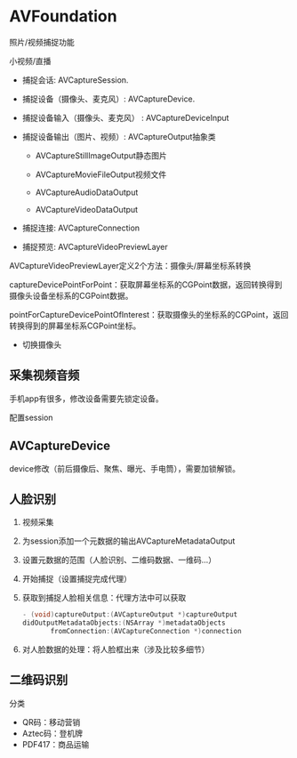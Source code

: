 # AVFoundation

照片/视频捕捉功能

小视频/直播

- 捕捉会话: AVCaptureSession.

- 捕捉设备（摄像头、麦克风）: AVCaptureDevice.

- 捕捉设备输入（摄像头、麦克风） : AVCaptureDeviceInput

- 捕捉设备输出（图片、视频）: AVCaptureOutput抽象类

  - AVCaptureStillImageOutput静态图片

  - AVCaptureMovieFileOutput视频文件

  - AVCaptureAudioDataOutput

  - AVCaptureVideoDataOutput

- 捕捉连接: AVCaptureConnection

- 捕捉预览: AVCaptureVideoPreviewLayer

AVCaptureVideoPreviewLayer定义2个方法：摄像头/屏幕坐标系转换

captureDevicePointForPoint：获取屏幕坐标系的CGPoint数据，返回转换得到摄像头设备坐标系的CGPoint数据。

pointForCaptureDevicePointOfInterest：获取摄像头的坐标系的CGPoint，返回转换得到的屏幕坐标系CGPoint坐标。

- 切换摄像头

## 采集视频音频

手机app有很多，修改设备需要先锁定设备。

配置session

## AVCaptureDevice

device修改（前后摄像后、聚焦、曝光、手电筒），需要加锁解锁。



## 人脸识别

1. 视频采集

2. 为session添加一个元数据的输出AVCaptureMetadataOutput

3. 设置元数据的范围（人脸识别、二维码数据、一维码...）

4. 开始捕捉（设置捕捉完成代理）

5. 获取到捕捉人脸相关信息：代理方法中可以获取

   ```objective-c
   - (void)captureOutput:(AVCaptureOutput *)captureOutput
   didOutputMetadataObjects:(NSArray *)metadataObjects
          fromConnection:(AVCaptureConnection *)connection
   ```

6. 对人脸数据的处理：将人脸框出来（涉及比较多细节）

## 二维码识别

分类

- QR码：移动营销
- Aztec码：登机牌
- PDF417：商品运输



















